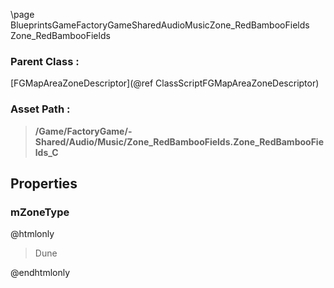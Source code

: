 \page BlueprintsGameFactoryGameSharedAudioMusicZone_RedBambooFields Zone_RedBambooFields
### Parent Class :
[FGMapAreaZoneDescriptor](@ref ClassScriptFGMapAreaZoneDescriptor)
### Asset Path :
<b><blockquote>/Game/FactoryGame/-Shared/Audio/Music/Zone_RedBambooFields.Zone_RedBambooFields_C</blockquote></b>
## Properties

### mZoneType
@htmlonly
<blockquote>Dune</blockquote>
@endhtmlonly

